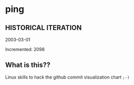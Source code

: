 # ping

## HISTORICAL ITERATION
2003-03-01

Incremented: 2098

## What is this?? 
Linux skills to hack the github commit visualization chart `;-)`
